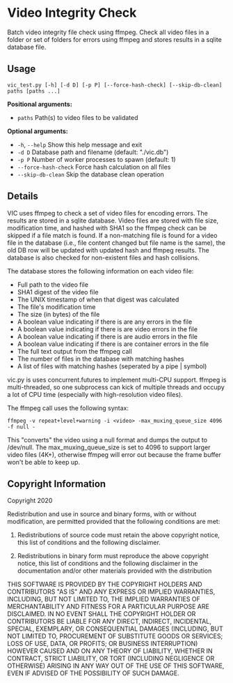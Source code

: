 # Video Integrity Check
Batch video integrity file check using ffmpeg. Check all video files in a folder or set of folders for errors using ffmpeg and stores results in a sqlite database file.

## Usage
`vic_test.py [-h] [-d D] [-p P] [--force-hash-check] [--skip-db-clean] paths [paths ...]`

**Positional arguments:**

- `paths`               Path(s) to video files to be validated

**Optional arguments:**

- `-h`, `--help`          Show this help message and exit
- `-d D`                Database path and filename (default: "./vic.db")
- `-p P`                Number of worker processes to spawn (default: 1)
- `--force-hash-check`  Force hash calculation on all files
- `--skip-db-clean`     Skip the database clean operation

## Details
VIC uses ffmpeg to check a set of video files for encoding errors. The results are stored in a sqlite database. Video files are stored with file size, modification time, and hashed with SHA1 so the ffmpeg check can be skipped if a file match is found. If a non-matching file is found for a video file in the database (i.e., file content changed but file name is the same), the old DB row will be updated with updated hash and ffmpeg results. The database is also checked for non-existent files and hash collisions.

The database stores the following information on each video file:

 - Full path to the video file
 - SHA1 digest of the video file
 - The UNIX timestamp of when that digest was calculated
 - The file's modification time
 - The size (in bytes) of the file
 - A boolean value indicating if there is are any errors in the file
 - A boolean value indicating if there is are video errors in the file
 - A boolean value indicating if there is are audio errors in the file
 - A boolean value indicating if there is are container errors in the file
 - The full text output from the ffmpeg call
 - The number of files in the database with matching hashes
 - A list of files with matching hashes (seperated by a pipe | symbol)

vic.py is uses concurrent.futures to implement multi-CPU support. ffmpeg is multi-threaded, so one subprocess can kick of multiple threads and occupy a lot of CPU time (especially with high-resolution video files).

The ffmpeg call uses the following syntax:

`ffmpeg -v repeat+level+warning -i <video> -max_muxing_queue_size 4096 -f null -`

This "converts" the video using a null format and dumps the output to /dev/null. The max_muxing_queue_size is set to 4096 to support larger video files (4K+), otherwise ffmpeg will error out because the frame buffer won't be able to keep up.

## Copyright Information
Copyright 2020

Redistribution and use in source and binary forms, with or without modification, are permitted provided that the following conditions are met:

 1. Redistributions of source code must retain the above copyright notice, this list of conditions and the following disclaimer.

 2. Redistributions in binary form must reproduce the above copyright notice, this list of conditions and the following disclaimer in the documentation and/or other materials provided with the distribution

THIS SOFTWARE IS PROVIDED BY THE COPYRIGHT HOLDERS AND CONTRIBUTORS "AS IS" AND ANY EXPRESS OR IMPLIED WARRANTIES, INCLUDING, BUT NOT LIMITED TO, THE IMPLIED WARRANTIES OF MERCHANTABILITY AND FITNESS FOR A PARTICULAR PURPOSE ARE DISCLAIMED. IN NO EVENT SHALL THE COPYRIGHT HOLDER OR CONTRIBUTORS BE LIABLE FOR ANY DIRECT, INDIRECT, INCIDENTAL, SPECIAL, EXEMPLARY, OR CONSEQUENTIAL DAMAGES (INCLUDING, BUT NOT LIMITED TO, PROCUREMENT OF SUBSTITUTE GOODS OR SERVICES; LOSS OF USE, DATA, OR PROFITS; OR BUSINESS INTERRUPTION) HOWEVER CAUSED AND ON ANY THEORY OF LIABILITY, WHETHER IN CONTRACT, STRICT LIABILITY, OR TORT (INCLUDING NEGLIGENCE OR OTHERWISE) ARISING IN ANY WAY OUT OF THE USE OF THIS SOFTWARE, EVEN IF ADVISED OF THE POSSIBILITY OF SUCH DAMAGE.

